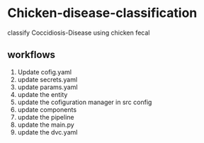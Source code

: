 # Chicken-disease-classification
classify Coccidiosis-Disease  using chicken fecal


## workflows

1. Update cofig.yaml
2. update secrets.yaml
3. update params.yaml
4. update the entity
5. update the cofiguration manager in src config
6. update components
7. update the pipeline
8. update the main.py
9. update the dvc.yaml
